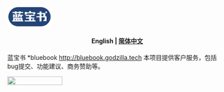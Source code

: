 

<img src="doc/logo/logo1.png" width="20%" syt height="20%" />



<h4 align="center">
    <p>
        <b>English</b> |
        <a href="https://github.com/zbts-dev/bluebook-support/blob/main/README_CH.md">简体中文</a> 
    </p>
</h4>



蓝宝书 *bluebook
http://bluebook.godzilla.tech
本项目提供客户服务，包括bug提交、功能建议、商务赞助等。


<img src="doc/qrcode/qr_search1.png" width="50%" syt height="50%" />
